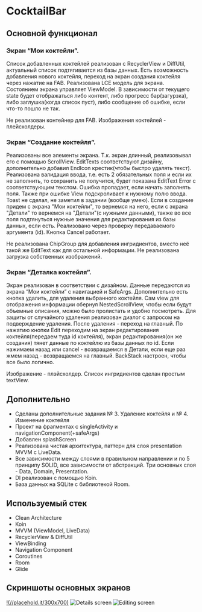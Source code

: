 # CocktailBar

## Основной функционал
### Экран “Мои коктейли”. 
  Список добавленных коктейлей реализован с RecyclerView и DiffUtil, актуальный список подтягивается из базы данных.
  Есть возможность добавления нового коктейля, переход на экран создания коктейля через нажатие на FAB.
  Реализована LCE модель для экрана. Состоянием экрана управляет ViewModel. В зависимости от текущего state будет отображаться либо контент, либо прогресс бар(загурзка), либо
  заглушка(когда список пуст), либо сообщение об ошибке, если что-то пошло не так.

  Не реализован контейнер для FAB. Изображения коктейлей - плейсхолдеры.

### Экран “Создание коктейля”. 
  Реализованы все элементы экрана.
  Т.к. экран длинный, реализовывал его с помощью ScrollView.
  EditTexts соответствуют дизайну, дополнительно добавил EndIcon крестик(чтобы быстро удалять текст).
  Реализована валидация ввода, т.е. есть 2 обязательных поля и если их не заполнить, то сохранить не получится, будет показана EditText Error с соответствующим текстом.
  Ошибка пропадает, если начать заполнять поля. Также при ошибке View подскроливает к нужному полю ввода. Toast не сделал, не заметил в задании (вообще умею).
  Если в создание придем с экрана "Мои коктейли", то вернемся на него, если с экрана "Детали" то вернемся на "Детали"(с нужными данными), также во все поля подтянуться нужные значения для редактирования из    базы данных, если есть.
  Реализовано через проверку передаваемого аргумента (id).
  Кнопка Cancel работает.

  Не реализована ChipGroup для добавления ингридиентов, вместо неё такой же EditText как для остальной информации. Не реализована загрузка собственных изображений.
  
### Экран “Деталка коктейля”. 
  Экран реализован в соответствии с дизайном. Данные передаются из экрана “Мои коктейли” с навигацией и SafeArgs.
  Дополнительно есть кнопка удалить, для удаления выбранного коктейля.
  Сам view для отображения информации обернул NestedScrollView, чтобы если будут объемные описания, можно было пролистать и удобно посмотреть.
  Для защиты от случайного удаления реализован диалог с запросом на подверждение удаления. После удаления - переход на главный.
  По нажатию кнопки Edit переходим на экран редактирования коктейля(передаем туда id коктейля), экран редактирования(он же создания) тянет данные по коктейлю из базы данных по id.
  Если нажимаем назад или cancel  - возвращаемся в Детали, если еще раз жмем назад - возвращаемся на главный. BackStack настроен, чтобы все было логично.
  
  Изображение - плэйсхолдер. Список ингридиентов сделан простым textView.

  
## Дополнительно
+ Сделаны дополнительные задания № 3. Удаление коктейля и № 4. Изменение коктейля
+ Проект на фрагментах с singleActivity и navigationComponent(+safeArgs)
+ Добавлен splashScreen
+ Реализована чистая архитектура, паттерн для слоя presentation MVVM c LiveData.
+ Все зависимости между слоями в правильном направлении и по 5 принципу SOLID, все зависимости от абстракций. Три основных слоя - Data, Domain, Presentation. 
+ DI реализован с помощью Koin.
+ База данных на SQLite с библиотекой Room.

  
## Используемый стек

+ Clean Architecture
+ Koin
+ MVVM (ViewModel, LiveData)  
+ RecyclerView & DiffUtil  
+ ViewBinding  
+ Navigation Component  
+ Coroutines
+ Room
+ Glide


## Скриншоты основных экранов

[!(//placehold.it/300x700)](https://github.com/alexxk2/CarsFans/blob/dev/app/src/main/res/drawable/main_screen.gif)
![Details screen](https://github.com/alexxk2/CarsFans/blob/dev/app/src/main/res/drawable/detail_screen.gif)
![Editing screen](https://github.com/alexxk2/CarsFans/blob/dev/app/src/main/res/drawable/edit_screen.gif)
